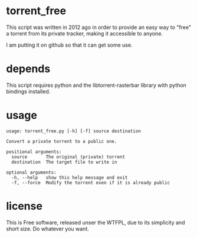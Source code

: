 # torrent_free

This script was written in 2012 ago in order to provide an easy way
to "free" a torrent from its private tracker, making it accessible to
anyone.

I am putting it on github so that it can get some use.

# depends

This script requires python and the libtorrent-rasterbar library
with python bindings installed.

# usage

```
usage: torrent_free.py [-h] [-f] source destination

Convert a private torrent to a public one.

positional arguments:
  source       The original (private) torrent
  destination  The target file to write in

optional arguments:
  -h, --help   show this help message and exit
  -f, --force  Modify the torrent even if it is already public
```

# license

This is Free software, released unser the WTFPL, due to its simplicity
and short size. Do whatever you want.
